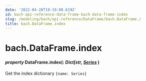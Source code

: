 ```yaml
---
date: '2022-04-28T19:19:08.619Z'
id: bach-api-reference-data-frame-bach-data-frame-index
slug: /modeling/bach/api-reference/DataFrame/bach.DataFrame./
title: bach.DataFrame.index
---
```


# bach.DataFrame.index


#### _property_ DataFrame.index(_: Dict[str, [Series](/docs/modeling/bach/api-reference/Series/bach.Series/#bach.Series)_ )
Get the index dictionary `{name: Series}`

<!-- !! processed by numpydoc !! -->
